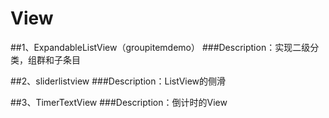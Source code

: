 # View

##1、ExpandableListView（groupitemdemo）
###Description：实现二级分类，组群和子条目

##2、sliderlistview
###Description：ListView的侧滑

##3、TimerTextView
###Description：倒计时的View